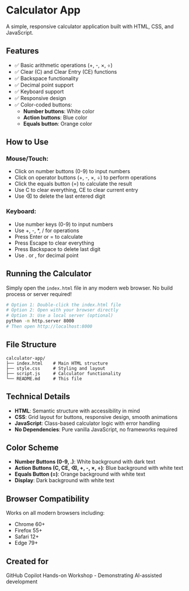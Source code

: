 # Calculator App

A simple, responsive calculator application built with HTML, CSS, and JavaScript.

## Features

- ✅ Basic arithmetic operations (+, -, ×, ÷)
- ✅ Clear (C) and Clear Entry (CE) functions
- ✅ Backspace functionality
- ✅ Decimal point support
- ✅ Keyboard support
- ✅ Responsive design
- ✅ Color-coded buttons:
  - **Number buttons**: White color
  - **Action buttons**: Blue color
  - **Equals button**: Orange color

## How to Use

### Mouse/Touch:
- Click on number buttons (0-9) to input numbers
- Click on operator buttons (+, -, ×, ÷) to perform operations
- Click the equals button (=) to calculate the result
- Use C to clear everything, CE to clear current entry
- Use ⌫ to delete the last entered digit

### Keyboard:
- Use number keys (0-9) to input numbers
- Use +, -, *, / for operations
- Press Enter or = to calculate
- Press Escape to clear everything
- Press Backspace to delete last digit
- Use . or , for decimal point

## Running the Calculator

Simply open the `index.html` file in any modern web browser. No build process or server required!

```bash
# Option 1: Double-click the index.html file
# Option 2: Open with your browser directly
# Option 3: Use a local server (optional)
python -m http.server 8000
# Then open http://localhost:8000
```

## File Structure

```
calculator-app/
├── index.html    # Main HTML structure
├── style.css     # Styling and layout
├── script.js     # Calculator functionality
└── README.md     # This file
```

## Technical Details

- **HTML**: Semantic structure with accessibility in mind
- **CSS**: Grid layout for buttons, responsive design, smooth animations
- **JavaScript**: Class-based calculator logic with error handling
- **No Dependencies**: Pure vanilla JavaScript, no frameworks required

## Color Scheme

- **Number Buttons (0-9, .)**: White background with dark text
- **Action Buttons (C, CE, ⌫, +, -, ×, ÷)**: Blue background with white text  
- **Equals Button (=)**: Orange background with white text
- **Display**: Dark background with white text

## Browser Compatibility

Works on all modern browsers including:
- Chrome 60+
- Firefox 55+
- Safari 12+
- Edge 79+

## Created for

GitHub Copilot Hands-on Workshop - Demonstrating AI-assisted development